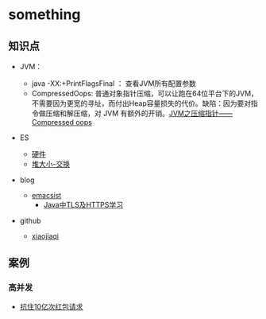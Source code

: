 # something

## 知识点
- JVM：
  - java -XX:+PrintFlagsFinal ： 查看JVM所有配置参数
  - CompressedOops: 普通对象指针压缩，可以让跑在64位平台下的JVM，不需要因为更宽的寻址，而付出Heap容量损失的代价。缺陷：因为要对指令做压缩和解压缩，对 JVM 有额外的开销。[JVM之压缩指针——Compressed oops](https://blog.csdn.net/liuxiao723846/article/details/91981757)
  
  
- ES
  - [硬件](https://www.elastic.co/guide/cn/elasticsearch/guide/current/hardware.html)
  - [堆大小-交换](https://www.elastic.co/guide/cn/elasticsearch/guide/current/heap-sizing.html#heap-sizing)


- blog
  - [emacsist](https://emacsist.github.io/)
    - [Java中TLS及HTTPS学习](https://emacsist.github.io/2020/06/10/java%E4%B8%ADtls%E5%8F%8Ahttps%E5%AD%A6%E4%B9%A0/)
- github
  - [xiaojiaqi](https://github.com/xiaojiaqi)


## 案例
### 高并发
- [抗住10亿次红包请求](https://github.com/xiaojiaqi/10billionhongbaos/wiki/%E6%89%9B%E4%BD%8F100%E4%BA%BF%E6%AC%A1%E8%AF%B7%E6%B1%82%EF%BC%9F%E6%88%91%E4%BB%AC%E6%9D%A5%E8%AF%95%E4%B8%80%E8%AF%95)


